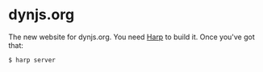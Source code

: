 dynjs.org
=========

The new website for dynjs.org. You need [Harp](http://harpjs.com) to build it. Once you've got that:

    $ harp server
    
    
